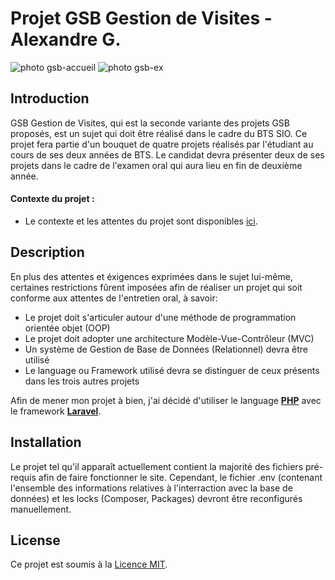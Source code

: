 # **Projet GSB Gestion de Visites - Alexandre G.**

![photo gsb-accueil](https://cdn.discordapp.com/attachments/328836939275042826/905916483945775185/unknown.png)
![photo gsb-ex](https://cdn.discordapp.com/attachments/328836939275042826/905916595677851720/unknown.png)


## **Introduction**
GSB Gestion de Visites, qui est la seconde variante des projets GSB proposés, est un sujet qui doit être réalisé dans le cadre du BTS SIO.
Ce projet fera partie d'un bouquet de quatre projets réalisés par l'étudiant au cours de ses deux années
de BTS. Le candidat devra présenter deux de ses projets dans le cadre de l'examen oral qui aura lieu en fin de deuxième année.

#### Contexte du projet :
- Le contexte et les attentes du projet sont disponibles [ici](GSB_Contexte.pdf).

## **Description**
En plus des attentes et éxigences exprimées dans le sujet lui-même, certaines restrictions fûrent imposées afin de réaliser un projet 
qui soit conforme aux attentes de l'entretien oral, à savoir:
- Le projet doit s'articuler autour d'une méthode de programmation orientée objet (OOP)
- Le projet doit adopter une architecture Modèle-Vue-Contrôleur (MVC)
- Un système de Gestion de Base de Données (Relationnel) devra être utilisé
- Le language ou Framework utilisé devra se distinguer de ceux présents dans les trois autres projets

Afin de mener mon projet à bien, j'ai décidé d'utiliser le language [**PHP**](https://www.php.net/) avec le framework [**Laravel**](https://laravel.com/).

## **Installation**
Le projet tel qu'il apparaît actuellement contient la majorité des fichiers pré-requis afin de faire fonctionner le site.
Cependant, le fichier .env (contenant l'ensemble des informations relatives à l'interraction avec la base de données) et les locks (Composer, Packages) devront être reconfigurés manuellement.

## **License**

Ce projet est soumis à la [Licence MIT](https://opensource.org/licenses/MIT).
